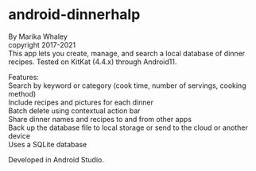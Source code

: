 # android-dinnerhalp
By Marika Whaley
<br>copyright 2017-2021
<br>This app lets you create, manage, and search a local database of dinner recipes. Tested on KitKat (4.4.x) through Android11.

Features:
<br>Search by keyword or category (cook time, number of servings, cooking method)
<br>Include recipes and pictures for each dinner
<br>Batch delete using contextual action bar
<br>Share dinner names and recipes to and from other apps
<br>Back up the database file to local storage or send to the cloud or another device
<br>Uses a SQLite database

Developed in Android Studio.

